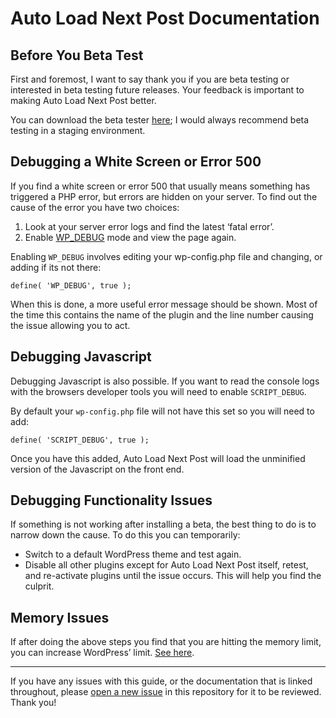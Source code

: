 # Auto Load Next Post Documentation

## Before You Beta Test

First and foremost, I want to say thank you if you are beta testing or interested in beta testing future releases. Your feedback is important to making Auto Load Next Post better.

You can download the beta tester [here](https://github.com/AutoLoadNextPost/alnp-beta-tester/releases); I would always recommend beta testing in a staging environment.

## Debugging a White Screen or Error 500

If you find a white screen or error 500 that usually means something has triggered a PHP error, but errors are hidden on your server. To find out the cause of the error you have two choices:

1. Look at your server error logs and find the latest ‘fatal error’.
2. Enable [WP_DEBUG](http://codex.wordpress.org/WP_DEBUG) mode and view the page again.

Enabling `WP_DEBUG` involves editing your wp-config.php file and changing, or adding if its not there:

`define( 'WP_DEBUG', true );`

When this is done, a more useful error message should be shown. Most of the time this contains the name of the plugin and the line number causing the issue allowing you to act.

## Debugging Javascript

Debugging Javascript is also possible. If you want to read the console logs with the browsers developer tools you will need to enable `SCRIPT_DEBUG`.

By default your `wp-config.php` file will not have this set so you will need to add:

`define( 'SCRIPT_DEBUG', true );`

Once you have this added, Auto Load Next Post will load the unminified version of the Javascript on the front end.


## Debugging Functionality Issues

If something is not working after installing a beta, the best thing to do is to narrow down the cause. To do this you can temporarily:

* Switch to a default WordPress theme and test again.
* Disable all other plugins except for Auto Load Next Post itself, retest, and re-activate plugins until the issue occurs. This will help you find the culprit.

## Memory Issues

If after doing the above steps you find that you are hitting the memory limit, you can increase WordPress’ limit. [See here](http://docs.woothemes.com/document/increasing-the-wordpress-memory-limit/).

---

If you have any issues with this guide, or the documentation that is linked throughout, please [open a new issue](https://github.com/AutoLoadNextPost/alnp-documentation/issues/new) in this repository for it to be reviewed. Thank you!